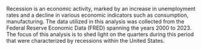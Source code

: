 Recession is an economic activity, marked by an increase in unemployment rates and a decline in various economic indicators such as consumption, manufacturing. The data utilized in this analysis was collected from the Federal Reserve Economic Data (FRED) spanning the years 2000 to 2023. The focus of this analysis is to shed light on the quarters during this period that were characterized by recessions within the United States. 
